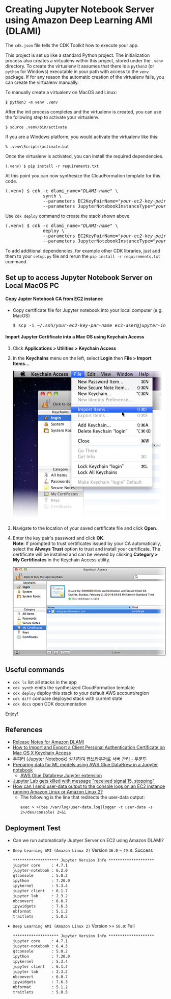 
# Creating Jupyter Notebook Server using Amazon Deep Learning AMI (DLAMI)

The `cdk.json` file tells the CDK Toolkit how to execute your app.

This project is set up like a standard Python project.  The initialization
process also creates a virtualenv within this project, stored under the `.venv`
directory.  To create the virtualenv it assumes that there is a `python3`
(or `python` for Windows) executable in your path with access to the `venv`
package. If for any reason the automatic creation of the virtualenv fails,
you can create the virtualenv manually.

To manually create a virtualenv on MacOS and Linux:

```
$ python3 -m venv .venv
```

After the init process completes and the virtualenv is created, you can use the following
step to activate your virtualenv.

```
$ source .venv/bin/activate
```

If you are a Windows platform, you would activate the virtualenv like this:

```
% .venv\Scripts\activate.bat
```

Once the virtualenv is activated, you can install the required dependencies.

```
(.venv) $ pip install -r requirements.txt
```

At this point you can now synthesize the CloudFormation template for this code.

<pre>
(.venv) $ cdk -c dlami_name="<i>DLAMI-name</i>" \
              synth \
              --parameters EC2KeyPairName="<i>your-ec2-key-pair-name</i>" \
              --parameters JupyterNotebookInstanceType="<i>your-ec2-instance-type</i>"
</pre>

Use `cdk deploy` command to create the stack shown above.

<pre>
(.venv) $ cdk -c dlami_name="<i>DLAMI-name</i>" \
              deploy \
              --parameters EC2KeyPairName="<i>your-ec2-key-pair-name</i>" \
              --parameters JupyterNotebookInstanceType="<i>your-ec2-instance-type</i>"
</pre>

To add additional dependencies, for example other CDK libraries, just add
them to your `setup.py` file and rerun the `pip install -r requirements.txt`
command.

## Set up to access Jupyter Notebook Server on Local MacOS PC

#### Copy Jupter Notebook CA from EC2 instance

- Copy certificate file for Jupyter notebook into your local computer (e.g. MacOS)
  <pre>
  $ scp -i ~/.ssh/<i>your-ec2-key-par-name</i> ec2-user@<i>jupyter-instance-ip</i>:/home/ec2-user/certificate/mycert.pem ./
  </pre>

#### Import Jupyter Certificate into a Mac OS using Keychain Access

1. Click **Applications > Utilities > Keychain Access**
2. In the **Keychains** menu on the left, select **Login** then **File > Import Items...**
   
   ![macos_keychain_access_import_items01](./resources/macos_keychain_access_import_items01.png)

3. Navigate to the location of your saved certificate file and click **Open**.
4. Enter the key pair's password and click **OK**.<br/>
   **Note**: If prompted to trust certificates issued by your CA automatically, select the **Always Trust** option to trust and install your certificate.
   The certificate will be installed and can be viewed by clicking **Category > My Certificates** in the Keychain Access utility.

   ![macos_keychain_access_import_items04](./resources/macos_keychain_access_import_items04.png)

## Useful commands

 * `cdk ls`          list all stacks in the app
 * `cdk synth`       emits the synthesized CloudFormation template
 * `cdk deploy`      deploy this stack to your default AWS account/region
 * `cdk diff`        compare deployed stack with current state
 * `cdk docs`        open CDK documentation

Enjoy!

## References

 * [Release Notes for Amazon DLAMI](https://docs.aws.amazon.com/dlami/latest/devguide/appendix-ami-release-notes.html)
 * [How to Import and Export a Client Personal Authentication Certificate on Mac OS X Keychain Access](https://sectigo.com/faqs/detail/How-to-Import-and-Export-a-Client-Personal-Authentication-Certificate-on-Mac-OS-X-Keychain-Access/kA03l000000vFhu)
 * [주피터 (Jupyter Notebook) 설치하여 웹브라우저로 서버 관리 - 우분투](https://hithot.tistory.com/74)
 * [Preparing data for ML models using AWS Glue DataBrew in a Jupyter notebook](https://aws.amazon.com/blogs/big-data/preparing-data-for-ml-models-using-aws-glue-databrew-in-a-jupyter-notebook/)
   * [AWS Glue Databrew Jupyter extension](https://github.com/aws/aws-glue-databrew-jupyter-extension/tree/main/blogpost/cloudformation)
 * [Jupyter Lab gets killed with message "received signal 15, stopping"](https://discourse.jupyter.org/t/jupyter-lab-gets-killed-with-message-received-signal-15-stopping/9512/4)
 * [How can I send user-data output to the console logs on an EC2 instance running Amazon Linux or Amazon Linux 2?](https://aws.amazon.com/premiumsupport/knowledge-center/ec2-linux-log-user-data/)
   * The following is the line that redirects the user-data output:
     ```
     exec > >(tee /var/log/user-data.log|logger -t user-data -s 2>/dev/console) 2>&1
     ```

## Deployment Test

 * Can we run automatically Juptyer Server on EC2 using Amazon DLAMI?
 * `Deep Learning AMI (Amazon Linux 2)` Version `36.0` ~ `49.0`: Success 
    ```
    ******************** Jupyter Version Info ********************
    jupyter core     : 4.7.1
    jupyter-notebook : 6.2.0
    qtconsole        : 5.0.2
    ipython          : 7.20.0
    ipykernel        : 5.3.4
    jupyter client   : 6.1.7
    jupyter lab      : 2.3.2
    nbconvert        : 6.0.7
    ipywidgets       : 7.6.3
    nbformat         : 5.1.2
    traitlets        : 5.0.5
    ```

 * `Deep Learning AMI (Amazon Linux 2)` Version >= `50.0`: Fail
    ```
    ******************** Jupyter Version Info ********************
    jupyter core     : 4.7.1
    jupyter-notebook : 6.4.3
    qtconsole        : 5.0.2
    ipython          : 7.20.0
    ipykernel        : 5.3.4
    jupyter client   : 6.1.7
    jupyter lab      : 2.3.2
    nbconvert        : 6.0.7
    ipywidgets       : 7.6.3
    nbformat         : 5.1.2
    traitlets        : 5.0.5
    ```
